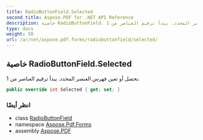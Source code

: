```yaml
---
title: RadioButtonField.Selected
second_title: Aspose.PDF for .NET API Reference
description: خاصية RadioButtonField. تحصل أو تعين فهرس العنصر المحدد. يبدأ ترقيم العناصر من 1
type: docs
weight: 50
url: /ar/net/aspose.pdf.forms/radiobuttonfield/selected/
---
```

## خاصية RadioButtonField.Selected

تحصل أو تعين فهرس العنصر المحدد. يبدأ ترقيم العناصر من 1.

```csharp
public override int Selected { get; set; }
```

### انظر أيضًا

* class [RadioButtonField](../)
* namespace [Aspose.Pdf.Forms](../../../aspose.pdf.forms/)
* assembly [Aspose.PDF](../../../)
